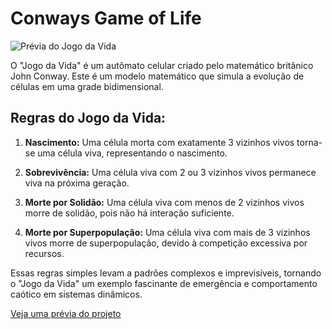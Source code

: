 # Conways Game of Life

![Prévia do Jogo da Vida](https://github.com/uigormarshall/Conway-s-Game-of-Life/assets/40609362/7f94c241-6b09-460d-b3f0-31bcd43e4c84)

O "Jogo da Vida" é um autômato celular criado pelo matemático britânico John Conway. Este é um modelo matemático que simula a evolução de células em uma grade bidimensional.

## Regras do Jogo da Vida:

1. **Nascimento:** Uma célula morta com exatamente 3 vizinhos vivos torna-se uma célula viva, representando o nascimento.

2. **Sobrevivência:** Uma célula viva com 2 ou 3 vizinhos vivos permanece viva na próxima geração.

3. **Morte por Solidão:** Uma célula viva com menos de 2 vizinhos vivos morre de solidão, pois não há interação suficiente.

4. **Morte por Superpopulação:** Uma célula viva com mais de 3 vizinhos vivos morre de superpopulação, devido à competição excessiva por recursos.

Essas regras simples levam a padrões complexos e imprevisíveis, tornando o "Jogo da Vida" um exemplo fascinante de emergência e comportamento caótico em sistemas dinâmicos.

[Veja uma prévia do projeto](https://uigormarshall.github.io/Conway-s-Game-of-Life/)
